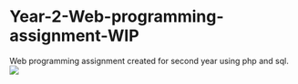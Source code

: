 # Year-2-Web-programming-assignment-WIP
Web programming assignment created for second year using php and sql. <br>
<img src="/photos/web_home.PNG">
